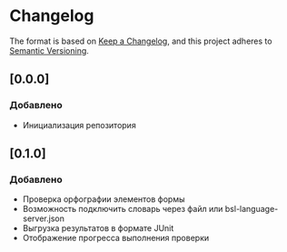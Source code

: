 # Changelog

The format is based on [Keep a Changelog](https://keepachangelog.com/en/1.0.0/),
and this project adheres to [Semantic Versioning](https://semver.org/spec/v2.0.0.html).

## [0.0.0]

### Добавлено
- Инициализация репозитория

## [0.1.0]

### Добавлено
- Проверка орфографии элементов формы
- Возможность подключить словарь через файл или bsl-language-server.json
- Выгрузка результатов в формате JUnit
- Отображение прогресса выполнения проверки
